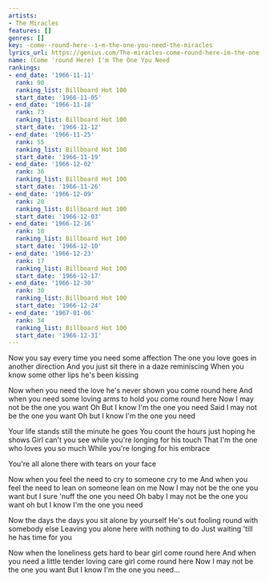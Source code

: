 ```yaml
---
artists:
- The Miracles
features: []
genres: []
key: -come--round-here--i-m-the-one-you-need-the-miracles
lyrics_url: https://genius.com/The-miracles-come-round-here-im-the-one-you-need-lyrics
name: (Come 'round Here) I'm The One You Need
rankings:
- end_date: '1966-11-11'
  rank: 90
  ranking_list: Billboard Hot 100
  start_date: '1966-11-05'
- end_date: '1966-11-18'
  rank: 73
  ranking_list: Billboard Hot 100
  start_date: '1966-11-12'
- end_date: '1966-11-25'
  rank: 55
  ranking_list: Billboard Hot 100
  start_date: '1966-11-19'
- end_date: '1966-12-02'
  rank: 36
  ranking_list: Billboard Hot 100
  start_date: '1966-11-26'
- end_date: '1966-12-09'
  rank: 20
  ranking_list: Billboard Hot 100
  start_date: '1966-12-03'
- end_date: '1966-12-16'
  rank: 18
  ranking_list: Billboard Hot 100
  start_date: '1966-12-10'
- end_date: '1966-12-23'
  rank: 17
  ranking_list: Billboard Hot 100
  start_date: '1966-12-17'
- end_date: '1966-12-30'
  rank: 30
  ranking_list: Billboard Hot 100
  start_date: '1966-12-24'
- end_date: '1967-01-06'
  rank: 34
  ranking_list: Billboard Hot 100
  start_date: '1966-12-31'
---
```

Now you say every time you need some affection
The one you love goes in another direction
And you just sit there in a daze reminiscing
When you know some other lips he's been kissing

Now when you need the love he's never shown you come round here
And when you need some loving arms to hold you come round here
Now I may not be the one you want
Oh But I know I'm the one you need
Said I may not be the one you want
Oh but I know I'm the one you need

Your life stands still the minute he goes
You count the hours just hoping he shows
Girl can't you see while you're longing for his touch
That I'm the one who loves you so much
While you're longing for his embrace

You're all alone there with tears on your face

Now when you feel the need to cry to someone cry to me
And when you feel the need to lean on someone lean on me
Now I may not be the one you want but I sure 'nuff the one you need
Oh baby I may not be the one you want oh but I know I'm the one you need

Now the days the days you sit alone by yourself
He's out fooling round with somebody else
Leaving you alone here with nothing to do
Just waiting 'till he has time for you

Now when the loneliness gets hard to bear girl come round here
And when you need a little tender loving care girl come round here
Now I may not be the one you want
But I know I'm the one you need...
